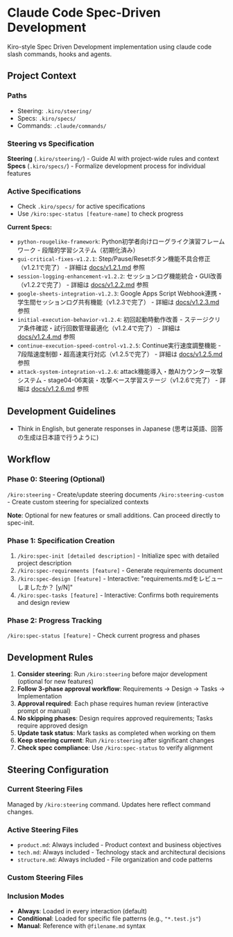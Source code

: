 # Claude Code Spec-Driven Development

Kiro-style Spec Driven Development implementation using claude code slash commands, hooks and agents.

## Project Context

### Paths
- Steering: `.kiro/steering/`
- Specs: `.kiro/specs/`
- Commands: `.claude/commands/`

### Steering vs Specification

**Steering** (`.kiro/steering/`) - Guide AI with project-wide rules and context  
**Specs** (`.kiro/specs/`) - Formalize development process for individual features

### Active Specifications
- Check `.kiro/specs/` for active specifications
- Use `/kiro:spec-status [feature-name]` to check progress

**Current Specs:**
- `python-rougelike-framework`: Python初学者向けローグライク演習フレームワーク - 段階的学習システム（初期化済み）
- `gui-critical-fixes-v1.2.1`: Step/Pause/Resetボタン機能不具合修正（v1.2.1で完了） - 詳細は [docs/v1.2.1.md](docs/v1.2.1.md) 参照
- `session-logging-enhancement-v1.2.2`: セッションログ機能統合・GUI改善（v1.2.2で完了） - 詳細は [docs/v1.2.2.md](docs/v1.2.2.md) 参照
- `google-sheets-integration-v1.2.3`: Google Apps Script Webhook連携・学生間セッションログ共有機能（v1.2.3で完了） - 詳細は [docs/v1.2.3.md](docs/v1.2.3.md) 参照
- `initial-execution-behavior-v1.2.4`: 初回起動時動作改善 - ステージクリア条件確認・試行回数管理最適化（v1.2.4で完了） - 詳細は [docs/v1.2.4.md](docs/v1.2.4.md) 参照
- `continue-execution-speed-control-v1.2.5`: Continue実行速度調整機能 - 7段階速度制御・超高速実行対応（v1.2.5で完了） - 詳細は [docs/v1.2.5.md](docs/v1.2.5.md) 参照
- `attack-system-integration-v1.2.6`: attack機能導入・敵AIカウンター攻撃システム - stage04-06実装・攻撃ベース学習ステージ（v1.2.6で完了） - 詳細は [docs/v1.2.6.md](docs/v1.2.6.md) 参照

## Development Guidelines
- Think in English, but generate responses in Japanese (思考は英語、回答の生成は日本語で行うように)

## Workflow

### Phase 0: Steering (Optional)
`/kiro:steering` - Create/update steering documents
`/kiro:steering-custom` - Create custom steering for specialized contexts

**Note**: Optional for new features or small additions. Can proceed directly to spec-init.

### Phase 1: Specification Creation
1. `/kiro:spec-init [detailed description]` - Initialize spec with detailed project description
2. `/kiro:spec-requirements [feature]` - Generate requirements document
3. `/kiro:spec-design [feature]` - Interactive: "requirements.mdをレビューしましたか？ [y/N]"
4. `/kiro:spec-tasks [feature]` - Interactive: Confirms both requirements and design review

### Phase 2: Progress Tracking
`/kiro:spec-status [feature]` - Check current progress and phases

## Development Rules
1. **Consider steering**: Run `/kiro:steering` before major development (optional for new features)
2. **Follow 3-phase approval workflow**: Requirements → Design → Tasks → Implementation
3. **Approval required**: Each phase requires human review (interactive prompt or manual)
4. **No skipping phases**: Design requires approved requirements; Tasks require approved design
5. **Update task status**: Mark tasks as completed when working on them
6. **Keep steering current**: Run `/kiro:steering` after significant changes
7. **Check spec compliance**: Use `/kiro:spec-status` to verify alignment

## Steering Configuration

### Current Steering Files
Managed by `/kiro:steering` command. Updates here reflect command changes.

### Active Steering Files
- `product.md`: Always included - Product context and business objectives
- `tech.md`: Always included - Technology stack and architectural decisions
- `structure.md`: Always included - File organization and code patterns

### Custom Steering Files
<!-- Added by /kiro:steering-custom command -->
<!-- Format: 
- `filename.md`: Mode - Pattern(s) - Description
  Mode: Always|Conditional|Manual
  Pattern: File patterns for Conditional mode
-->

### Inclusion Modes
- **Always**: Loaded in every interaction (default)
- **Conditional**: Loaded for specific file patterns (e.g., `"*.test.js"`)
- **Manual**: Reference with `@filename.md` syntax